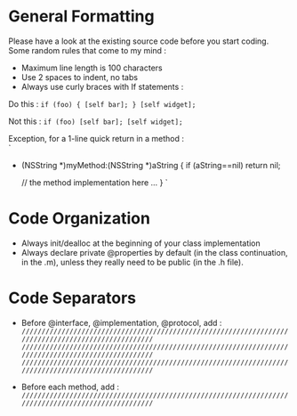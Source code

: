 # General Formatting

Please have a look at the existing source code before you start coding.
Some random rules that come to my mind :

- Maximum line length is 100 characters
- Use 2 spaces to indent, no tabs
- Always use curly braces with If statements :

Do this :
`
if (foo) {
  [self bar];
}
[self widget];
`

Not this :
`
if (foo)
  [self bar];
[self widget];
`

Exception, for a 1-line quick return in a method :  
`
- (NSString *)myMethod:(NSString *)aString {
  if (aString==nil) return nil;
  
  // the method implementation here …
}
`

# Code Organization

- Always init/dealloc at the beginning of your class implementation
- Always declare private @properties by default (in the class continuation, in the .m), unless they really need to be public (in the .h file).

# Code Separators

- Before @interface, @implementation, @protocol, add :
`
////////////////////////////////////////////////////////////////////////////////////////////////////
////////////////////////////////////////////////////////////////////////////////////////////////////
////////////////////////////////////////////////////////////////////////////////////////////////////
`

- Before each method, add :
`
////////////////////////////////////////////////////////////////////////////////////////////////////
`